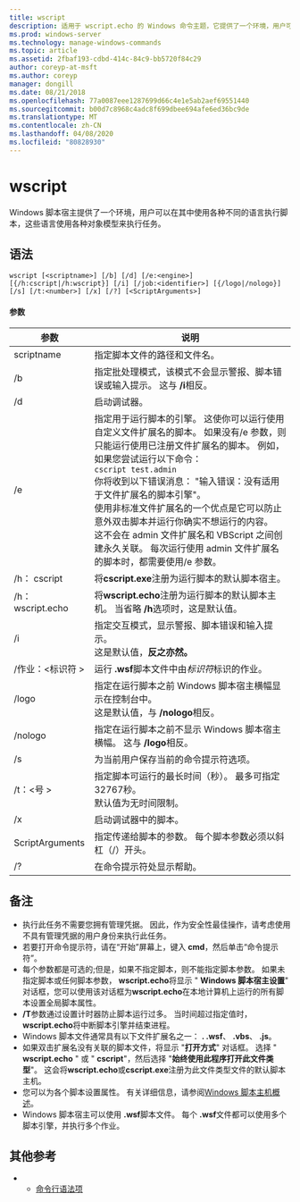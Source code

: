 ```yaml
---
title: wscript
description: 适用于 wscript.echo 的 Windows 命令主题，它提供了一个环境，用户可以在其中使用各种对象模型执行任务来执行脚本。
ms.prod: windows-server
ms.technology: manage-windows-commands
ms.topic: article
ms.assetid: 2fbaf193-cdbd-414c-84c9-bb5720f84c29
author: coreyp-at-msft
ms.author: coreyp
manager: dongill
ms.date: 08/21/2018
ms.openlocfilehash: 77a0087eee1287699d66c4e1e5ab2aef69551440
ms.sourcegitcommit: b00d7c8968c4adc8f699dbee694afe6ed36bc9de
ms.translationtype: MT
ms.contentlocale: zh-CN
ms.lasthandoff: 04/08/2020
ms.locfileid: "80828930"
---
```

# <a name="wscript"></a>wscript



Windows 脚本宿主提供了一个环境，用户可以在其中使用各种不同的语言执行脚本，这些语言使用各种对象模型来执行任务。

## <a name="syntax"></a>语法

```
wscript [<scriptname>] [/b] [/d] [/e:<engine>] [{/h:cscript|/h:wscript}] [/i] [/job:<identifier>] [{/logo|/nologo}] [/s] [/t:<number>] [/x] [/?] [<ScriptArguments>]
```

#### <a name="parameters"></a>参数

|参数|说明|
|---------|-----------|
|scriptname|指定脚本文件的路径和文件名。|
|/b|指定批处理模式，该模式不会显示警报、脚本错误或输入提示。 这与 **/i**相反。|
|/d|启动调试器。|
|/e|指定用于运行脚本的引擎。 这使你可以运行使用自定义文件扩展名的脚本。 如果没有/e 参数，则只能运行使用已注册文件扩展名的脚本。 例如，如果您尝试运行以下命令：<br>```cscript test.admin```<br>你将收到以下错误消息： "输入错误：没有适用于文件扩展名的脚本引擎"。<br>使用非标准文件扩展名的一个优点是它可以防止意外双击脚本并运行你确实不想运行的内容。 <br>这不会在 admin 文件扩展名和 VBScript 之间创建永久关联。 每次运行使用 admin 文件扩展名的脚本时，都需要使用/e 参数。|
|/h： cscript|将**cscript.exe**注册为运行脚本的默认脚本宿主。|
|/h： wscript.echo|将**wscript.echo**注册为运行脚本的默认脚本主机。 当省略 **/h**选项时，这是默认值。|
|/i|指定交互模式，显示警报、脚本错误和输入提示。</br>这是默认值，**反之亦然。**|
|/作业：\<标识符 >|运行 **.wsf**脚本文件中由*标识符*标识的作业。|
|/logo|指定在运行脚本之前 Windows 脚本宿主横幅显示在控制台中。</br>这是默认值，与 **/nologo**相反。|
|/nologo|指定在运行脚本之前不显示 Windows 脚本宿主横幅。 这与 **/logo**相反。|
|/s|为当前用户保存当前的命令提示符选项。|
|/t：\<号 >|指定脚本可运行的最长时间（秒）。 最多可指定32767秒。</br>默认值为无时间限制。|
|/x|启动调试器中的脚本。|
|ScriptArguments|指定传递给脚本的参数。 每个脚本参数必须以斜杠（/）开头。|
|/?|在命令提示符处显示帮助。|

## <a name="remarks"></a>备注

-   执行此任务不需要您拥有管理凭据。 因此，作为安全性最佳操作，请考虑使用不具有管理凭据的用户身份来执行此任务。
-   若要打开命令提示符，请在“开始”屏幕上，键入 **cmd**，然后单击“命令提示符”。
-   每个参数都是可选的;但是，如果不指定脚本，则不能指定脚本参数。 如果未指定脚本或任何脚本参数， **wscript.echo**将显示 " **Windows 脚本宿主设置**" 对话框，您可以使用该对话框为**wscript.echo**在本地计算机上运行的所有脚本设置全局脚本属性。
-   **/T**参数通过设置计时器防止脚本运行过多。 当时间超过指定值时， **wscript.echo**将中断脚本引擎并结束进程。
-   Windows 脚本文件通常具有以下文件扩展名之一： **. .wsf**、 **.vbs**、 **.js**。
-   如果双击扩展名没有关联的脚本文件，将显示 "**打开方式**" 对话框。 选择 " **wscript.echo** " 或 " **cscript**"，然后选择 "**始终使用此程序打开此文件类型**"。 这会将**wscript.echo**或**cscript.exe**注册为此文件类型文件的默认脚本主机。
-   您可以为各个脚本设置属性。 有关详细信息，请参阅[Windows 脚本主机概述](https://technet.microsoft.com/library/cc738350(v=ws.10).aspx)。
-   Windows 脚本宿主可以使用 **.wsf**脚本文件。 每个 **.wsf**文件都可以使用多个脚本引擎，并执行多个作业。

## <a name="additional-references"></a>其他参考

-   - [命令行语法项](command-line-syntax-key.md)
